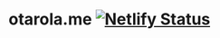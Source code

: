 # otarola.me [![Netlify Status](https://api.netlify.com/api/v1/badges/6c0171a2-910f-406c-9a8e-8d2a0f0f4dc2/deploy-status)](https://app.netlify.com/sites/aotarola/deploys)

